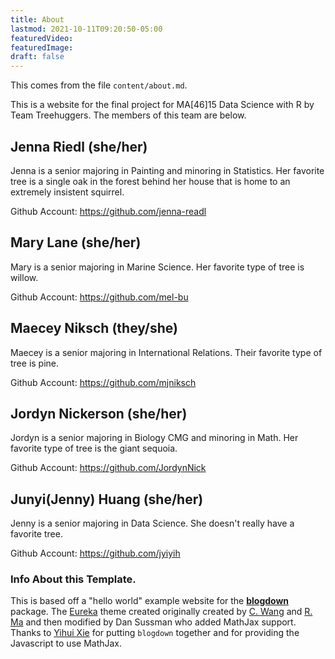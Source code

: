 ```yaml
---
title: About
lastmod: 2021-10-11T09:20:50-05:00
featuredVideo:
featuredImage:
draft: false
---
```


This comes from the file `content/about.md`.

This is a website for the final project for MA[46]15 Data Science with R by Team Treehuggers.
The members of this team are below.

## Jenna Riedl (she/her)

Jenna is a senior majoring in Painting and minoring in Statistics. Her favorite tree is a single oak in the forest behind her house that is home to an extremely insistent squirrel. 

Github Account: https://github.com/jenna-readl

## Mary Lane (she/her)

Mary is a senior majoring in Marine Science. Her favorite type of tree is willow. 

Github Account: https://github.com/mel-bu 

## Maecey Niksch (they/she)

Maecey is a senior majoring in International Relations. Their favorite type of tree is pine.

Github Account: https://github.com/mjniksch

## Jordyn Nickerson (she/her)

Jordyn is a senior majoring in Biology CMG and minoring in Math. Her favorite type of tree is the giant sequoia.

Github Account: https://github.com/JordynNick

## Junyi(Jenny) Huang (she/her)

Jenny is a senior majoring in Data Science. She doesn't really have a favorite tree.

Github Account: https://github.com/jyiyih

<!-- Please leave in the information below -->

### Info About this Template.

This is based off a "hello world" example website for the [**blogdown**](https://github.com/rstudio/blogdown) package. The [Eureka](https://www.wangchucheng.com/en/docs/eureka/) theme created originally created by  [C. Wang](https://www.wangchucheng.com/zh/) and [R. Ma](https://www.ruiqima.com/zh/) and then modified by Dan Sussman who added MathJax support. Thanks to [Yihui Xie](https://github.com/yihui/) for putting `blogdown` together and for providing the Javascript to use MathJax.